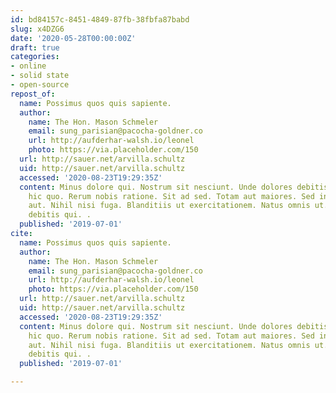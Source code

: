 ```yaml
---
id: bd84157c-8451-4849-87fb-38fbfa87babd
slug: x4DZG6
date: '2020-05-28T00:00:00Z'
draft: true
categories:
- online
- solid state
- open-source
repost_of:
  name: Possimus quos quis sapiente.
  author:
    name: The Hon. Mason Schmeler
    email: sung_parisian@pacocha-goldner.co
    url: http://aufderhar-walsh.io/leonel
    photo: https://via.placeholder.com/150
  url: http://sauer.net/arvilla.schultz
  uid: http://sauer.net/arvilla.schultz
  accessed: '2020-08-23T19:29:35Z'
  content: Minus dolore qui. Nostrum sit nesciunt. Unde dolores debitis. Perspiciatis
    hic quo. Rerum nobis ratione. Sit ad sed. Totam aut maiores. Sed in at. Quis quia
    aut. Nihil nisi fuga. Blanditiis ut exercitationem. Natus omnis ut. Temporibus
    debitis qui. .
  published: '2019-07-01'
cite:
  name: Possimus quos quis sapiente.
  author:
    name: The Hon. Mason Schmeler
    email: sung_parisian@pacocha-goldner.co
    url: http://aufderhar-walsh.io/leonel
    photo: https://via.placeholder.com/150
  url: http://sauer.net/arvilla.schultz
  uid: http://sauer.net/arvilla.schultz
  accessed: '2020-08-23T19:29:35Z'
  content: Minus dolore qui. Nostrum sit nesciunt. Unde dolores debitis. Perspiciatis
    hic quo. Rerum nobis ratione. Sit ad sed. Totam aut maiores. Sed in at. Quis quia
    aut. Nihil nisi fuga. Blanditiis ut exercitationem. Natus omnis ut. Temporibus
    debitis qui. .
  published: '2019-07-01'

---
```




